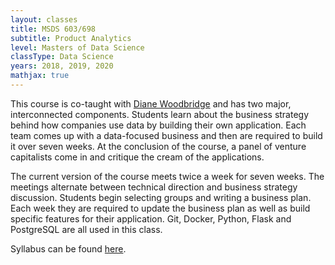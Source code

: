 ```yaml
---
layout: classes 
title: MSDS 603/698
subtitle: Product Analytics
level: Masters of Data Science 
classType: Data Science
years: 2018, 2019, 2020
mathjax: true
---
```


This course is co-taught with [Diane Woodbridge](https://www.usfca.edu/faculty/diane-woodbridge) and has two major, interconnected components. Students learn about the business strategy behind how companies use data by building their own application. Each team comes up with a data-focused business and then are required to build it over seven weeks. At the conclusion of the course, a panel of venture capitalists come in and critique the cream of the applications. 

The current version of the course meets twice a week for seven weeks. The meetings alternate between technical direction and business strategy discussion. Students begin selecting groups and writing a business plan. Each week they are required to update the business plan as well as build specific features for their application. Git, Docker, Python, Flask and PostgreSQL are all used in this class.

Syllabus can be found [here](/assets/MSDS698Syllabus.pdf).